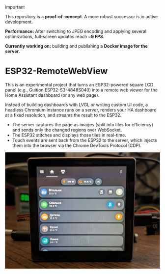 > [!IMPORTANT]
>
> This repository is a **proof-of-concept**. A more robust successor is in active development.
>
> **Performance:** After switching to JPEG encoding and applying several optimizations, full-screen updates reach ~**9 FPS**.
>
> **Currently working on:** building and publishing a **Docker image for the server**.


# ESP32-RemoteWebView

  This is an experimental project that turns an ESP32-powered square LCD panel (e.g., Guition ESP32-S3-4848S040) into a remote web viewer for the Home Assistant dashboard (or any web page).
  
  Instead of building dashboards with LVGL or writing custom UI code, a headless Chromium instance runs on a server, renders your HA dashboard at a fixed resolution, and streams the result to the ESP32.  

- The server captures the page as images (split into tiles for efficiency) and sends only the changed regions over WebSocket.
- The ESP32 stitches and displays those tiles in real-time.  
- Touch events are sent back from the ESP32 to the server, which injects them into the browser via the Chrome DevTools Protocol (CDP).

[![Demo video](/doc/IMG-001.png)](https://youtu.be/a2_A2hpuuy4)
